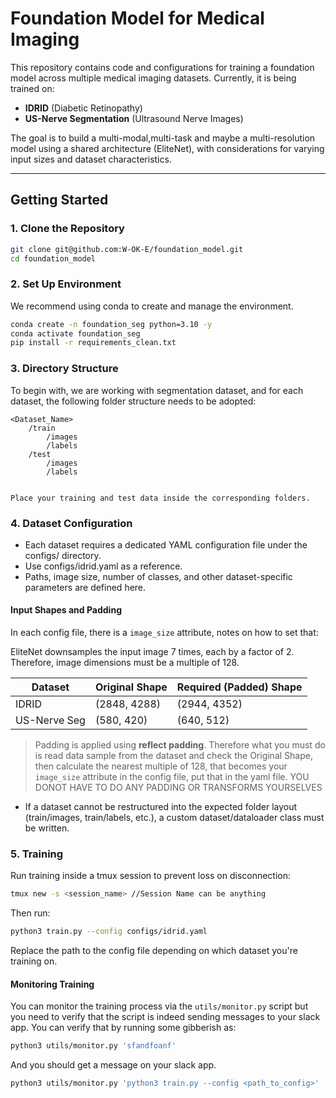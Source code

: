 # Foundation Model for Medical Imaging

This repository contains code and configurations for training a foundation model across multiple medical imaging datasets. Currently, it is being trained on:

- **IDRID** (Diabetic Retinopathy)
- **US-Nerve Segmentation** (Ultrasound Nerve Images)

The goal is to build a multi-modal,multi-task and maybe a multi-resolution model using a shared architecture (EliteNet), with considerations for varying input sizes and dataset characteristics.

---

## Getting Started

### 1. Clone the Repository

```bash
git clone git@github.com:W-OK-E/foundation_model.git
cd foundation_model
```

### 2. Set Up Environment

We recommend using conda to create and manage the environment.
```bash
conda create -n foundation_seg python=3.10 -y
conda activate foundation_seg
pip install -r requirements_clean.txt
```
### 3. Directory Structure

To begin with, we are working with segmentation dataset, and for each dataset, the following folder structure needs to be adopted:

```
<Dataset_Name>
    /train
        /images
        /labels
    /test
        /images
        /labels


Place your training and test data inside the corresponding folders.
```
### 4. Dataset Configuration

- Each dataset requires a dedicated YAML configuration file under the configs/ directory.
- Use configs/idrid.yaml as a reference.
- Paths, image size, number of classes, and other dataset-specific parameters are defined here.

#### Input Shapes and Padding

In each config file, there is a `image_size` attribute, notes on how to set that:

EliteNet downsamples the input image 7 times, each by a factor of 2. Therefore, image dimensions must be a multiple of 128.

| Dataset         | Original Shape  | Required (Padded) Shape |
|------------------|------------------|--------------------------|
| IDRID            | (2848, 4288)     | (2944, 4352)             |
| US-Nerve Seg     | (580, 420)       | (640, 512)               |

> Padding is applied using **reflect padding**.
Therefore what you must do is read data sample from the dataset and check the Original Shape, then calculate the nearest multiple of 128, that becomes your `image_size` attribute in the config file, put that in the yaml file. YOU DONOT HAVE TO DO ANY PADDING OR TRANSFORMS YOURSELVES

- If a dataset cannot be restructured into the expected folder layout (train/images, train/labels, etc.), a custom dataset/dataloader class must be written.

### 5. Training

Run training inside a tmux session to prevent loss on disconnection:

```bash
tmux new -s <session_name> //Session Name can be anything
```
Then run:
```bash
python3 train.py --config configs/idrid.yaml
```
Replace the path to the config file depending on which dataset you're training on.

#### Monitoring Training
You can monitor the training process via the `utils/monitor.py` script but you need to verify that the script is indeed sending messages to your slack app.
You can verify that by running some gibberish as:
```bash
python3 utils/monitor.py 'sfandfoanf'
```
And you should get a message on your slack app.
```bash
python3 utils/monitor.py 'python3 train.py --config <path_to_config>'
```
